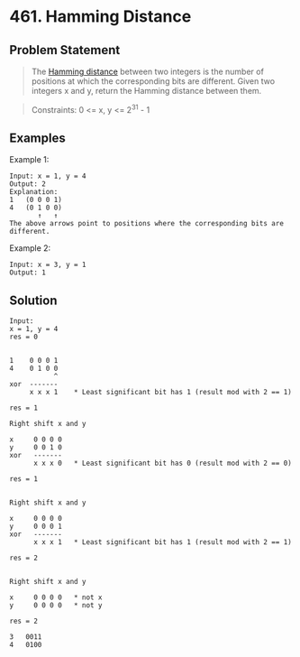# 461. Hamming Distance

## Problem Statement

> The [Hamming distance](https://en.wikipedia.org/wiki/Hamming_distance) between two integers is the number of positions at which the corresponding bits are different. Given two integers x and y, return the Hamming distance between them.

> Constraints:
> 0 <= x, y <= 2<sup>31</sup> - 1

## Examples

Example 1:

```
Input: x = 1, y = 4
Output: 2
Explanation:
1   (0 0 0 1)
4   (0 1 0 0)
       ↑   ↑
The above arrows point to positions where the corresponding bits are different.
```

Example 2:

```
Input: x = 3, y = 1
Output: 1
```

## Solution

```
Input:
x = 1, y = 4
res = 0


1    0 0 0 1
4    0 1 0 0
           ^
xor  -------
     x x x 1    * Least significant bit has 1 (result mod with 2 == 1)

res = 1

Right shift x and y

x     0 0 0 0
y     0 0 1 0
xor   -------
      x x x 0   * Least significant bit has 0 (result mod with 2 == 0)

res = 1


Right shift x and y

x     0 0 0 0
y     0 0 0 1
xor   -------
      x x x 1   * Least significant bit has 1 (result mod with 2 == 1)

res = 2


Right shift x and y

x     0 0 0 0   * not x
y     0 0 0 0   * not y

res = 2
```

```
3   0011
4   0100
```
